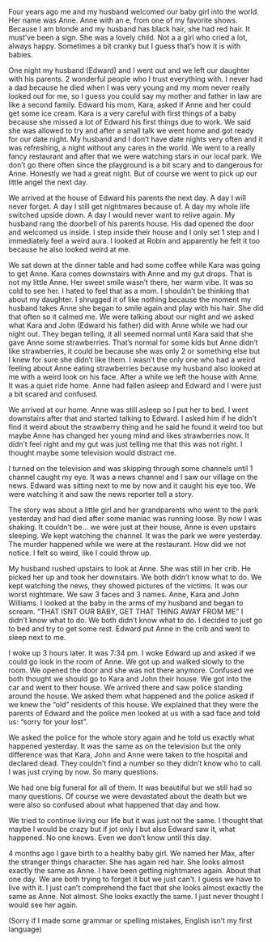 Four years ago me and my husband welcomed our baby girl into the world. Her name was Anne. Anne with an e, from one of my favorite shows. Because I am blonde and my husband has black hair, she had red hair. It must’ve been a sign. She was a lovely child. Not a a girl who cried a lot, always happy. Sometimes a bit cranky but I guess that’s how it is with babies. 

One night my husband (Edward) and I went out and we left our daughter with his parents. 2 wonderful people who I trust everything with. I never had a dad because he died when I was very young and my mom never really looked out for me, so I guess you could say my mother and father in law are like a second family. Edward his mom, Kara, asked if Anne and her could get some ice cream. Kara is a very careful with first things of a baby because she missed a lot of Edward his first things due to work. We said she was allowed to try and after a small talk we went home and got ready for our date night. My husband and I don’t have date nights very often and it was refreshing, a night without any cares in the world. We went to a really fancy restaurant and after that we were watching stars in our local park. We don’t go there often since the playground is a bit scary and to dangerous for Anne. Honestly we had a great night. But of course we went to pick up our little angel the next day. 

We arrived at the house of Edward his parents the next day. A day I will never forget. A day I still get nightmares because of. A day my whole life switched upside down. A day I would never want to relive again. My husband rang the doorbell of his parents house. His dad opened the door and welcomed us inside. I step inside their house and I only set 1 step and I immediately feel a weird aura. I looked at Robin and apparently he felt it too because he also looked weird at me. 

We sat down at the dinner table and had some coffee while Kara was going to get Anne. Kara comes downstairs with Anne and my gut drops. That is not my little Anne. Her sweet smile wasn’t there, her warm vibe. It was so cold to see her. I hated to feel that as a mom. I shouldn’t be thinking that about my daughter. I shrugged it of like nothing because the moment my husband takes Anne she began to smile again and play with his hair. She did that often so it calmed me. We were talking about our night and we asked what Kara and John (Edward his father) did with Anne while we had our night out. They began telling, it all seemed normal until Kara said that she gave Anne some strawberries. That’s normal for some kids but Anne didn’t like strawberries, it could be because she was only 2 or something else but I knew for sure she didn’t like them. I wasn’t the only one who had a weird feeling about Anne eating strawberries because my husband also looked at me with a weird look on his face. After a while we left the house with Anne. It was a quiet ride home. Anne had fallen asleep and Edward and I were just a bit scared and confused.

We arrived at our home. Anne was still asleep so I put her to bed. I went downstairs after that and started talking to Edward. I asked him if he didn’t find it weird about the strawberry thing and he said he found it weird too but maybe Anne has changed her young mind and likes strawberries now. It didn’t feel right and my gut was just telling me that this was not right. I thought maybe some television would distract me. 

I turned on the television and was skipping through some channels until 1 channel caught my eye. It was a news channel and I saw our village on the news. Edward was sitting next to me by now and it caught his eye too. We were watching it and saw the news reporter tell a story.

The story was about a little girl and her grandparents who went to the park yesterday and had died after some maniac was running loose. By now I was shaking. It couldn’t be… we were just at their house, Anne is even upstairs sleeping. We kept watching the channel. It was the park we were yesterday. The murder happened while we were at the restaurant. How did we not notice. I felt so weird, like I could throw up. 

My husband rushed upstairs to look at Anne. She was still in her crib. He picked her up and took her downstairs. We both didn’t know what to do. We kept watching the news, they showed pictures of the victims. It was our worst nightmare. We saw 3 faces and 3 names. Anne, Kara and John Williams. I looked at the baby in the arms of my husband and began to scream. “THAT ISNT OUR BABY, GET THAT THING AWAY FROM ME” I didn’t know what to do. We both didn’t know what to do. I decided to just go to bed and try to get some rest. Edward put Anne in the crib and went to sleep next to me. 

I woke up 3 hours later. It was 7:34 pm. I woke Edward up and asked if we could go look in the room of Anne. We got up and walked slowly to the room. We opened the door and she was not there anymore. Confused we both thought we should go to Kara and John their house. We got into the car and went to their house. We arrived there and saw police standing around the house. We asked them what happened and the police asked if we knew the “old” residents of this house. We explained that they were the parents of Edward and the police men looked at us with a sad face and told us: “sorry for your lost”.

We asked the police for the whole story again and he told us exactly what happened yesterday. It was the same as on the television but the only difference was that Kara, John and Anne were taken to the hospital and declared dead. They couldn’t find a number so they didn’t know who to call. I was just crying by now. So many questions. 

We had one big funeral for all of them. It was beautiful but we still had so many questions. Of course we were devastated about the death but we were also so confused about what happened that day and how. 

We tried to continue living our life but it was just not the same. I thought that maybe I would be crazy but if jot only I but also Edward saw it, what happened. No one knows. Even we don’t know until this day. 

4 months ago I gave birth to a healthy baby girl. We named her Max, after the stranger things character. She has again red hair. She looks almost exactly the same as Anne. I have been getting nightmares again. About that one day. We are both trying to forget it but we just can’t. I guess we have to live with it. I just can’t comprehend the fact that she looks almost exactly the same as Anne. Not almost. She looks exactly the same. I just never thought I would see her again.


(Sorry if I made some grammar or spelling mistakes, English isn’t my first language)